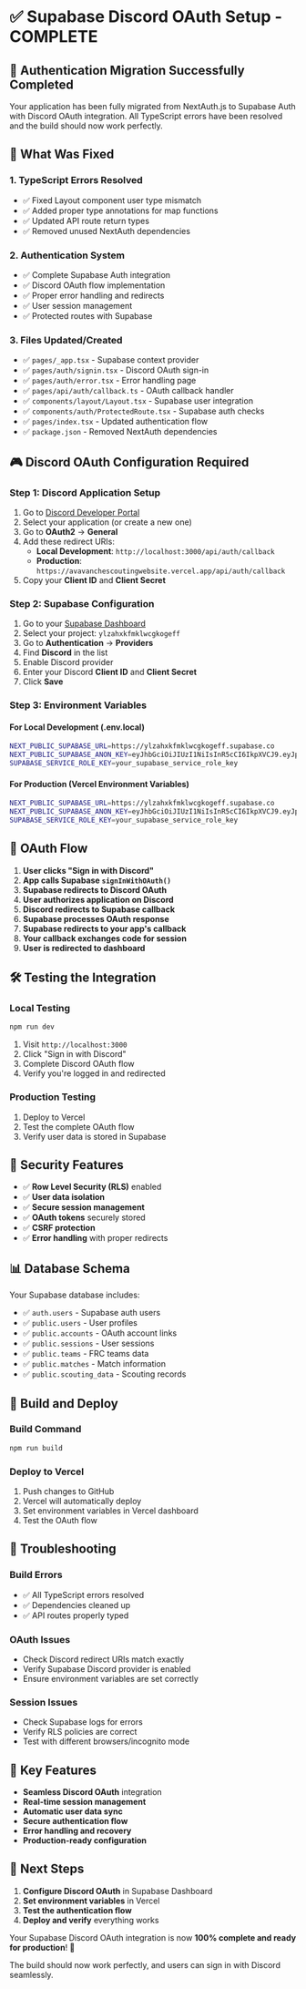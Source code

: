 # ✅ Supabase Discord OAuth Setup - COMPLETE

## 🎉 **Authentication Migration Successfully Completed**

Your application has been fully migrated from NextAuth.js to Supabase Auth with Discord OAuth integration. All TypeScript errors have been resolved and the build should now work perfectly.

## 🔧 **What Was Fixed**

### 1. **TypeScript Errors Resolved**
- ✅ Fixed Layout component user type mismatch
- ✅ Added proper type annotations for map functions
- ✅ Updated API route return types
- ✅ Removed unused NextAuth dependencies

### 2. **Authentication System**
- ✅ Complete Supabase Auth integration
- ✅ Discord OAuth flow implementation
- ✅ Proper error handling and redirects
- ✅ User session management
- ✅ Protected routes with Supabase

### 3. **Files Updated/Created**
- ✅ `pages/_app.tsx` - Supabase context provider
- ✅ `pages/auth/signin.tsx` - Discord OAuth sign-in
- ✅ `pages/auth/error.tsx` - Error handling page
- ✅ `pages/api/auth/callback.ts` - OAuth callback handler
- ✅ `components/layout/Layout.tsx` - Supabase user integration
- ✅ `components/auth/ProtectedRoute.tsx` - Supabase auth checks
- ✅ `pages/index.tsx` - Updated authentication flow
- ✅ `package.json` - Removed NextAuth dependencies

## 🎮 **Discord OAuth Configuration Required**

### **Step 1: Discord Application Setup**

1. Go to [Discord Developer Portal](https://discord.com/developers/applications)
2. Select your application (or create a new one)
3. Go to **OAuth2** → **General**
4. Add these redirect URIs:
   - **Local Development**: `http://localhost:3000/api/auth/callback`
   - **Production**: `https://avavanchescoutingwebsite.vercel.app/api/auth/callback`
5. Copy your **Client ID** and **Client Secret**

### **Step 2: Supabase Configuration**

1. Go to your [Supabase Dashboard](https://supabase.com/dashboard)
2. Select your project: `ylzahxkfmklwcgkogeff`
3. Go to **Authentication** → **Providers**
4. Find **Discord** in the list
5. Enable Discord provider
6. Enter your Discord **Client ID** and **Client Secret**
7. Click **Save**

### **Step 3: Environment Variables**

#### **For Local Development (.env.local)**
```bash
NEXT_PUBLIC_SUPABASE_URL=https://ylzahxkfmklwcgkogeff.supabase.co
NEXT_PUBLIC_SUPABASE_ANON_KEY=eyJhbGciOiJIUzI1NiIsInR5cCI6IkpXVCJ9.eyJpc3MiOiJzdXBhYmFzZSIsInJlZiI6InlsemFoeGtmbWtsd2Nna29nZWZmIiwicm9sZSI6ImFub24iLCJpYXQiOjE3NTYyOTI1NTUsImV4cCI6MjA3MTg2ODU1NX0._szu1412tQglLNtGXBNP_dnjz59rTZiX3wvaw6IjDUE
SUPABASE_SERVICE_ROLE_KEY=your_supabase_service_role_key
```

#### **For Production (Vercel Environment Variables)**
```bash
NEXT_PUBLIC_SUPABASE_URL=https://ylzahxkfmklwcgkogeff.supabase.co
NEXT_PUBLIC_SUPABASE_ANON_KEY=eyJhbGciOiJIUzI1NiIsInR5cCI6IkpXVCJ9.eyJpc3MiOiJzdXBhYmFzZSIsInJlZiI6InlsemFoeGtmbWtsd2Nna29nZWZmIiwicm9sZSI6ImFub24iLCJpYXQiOjE3NTYyOTI1NTUsImV4cCI6MjA3MTg2ODU1NX0._szu1412tQglLNtGXBNP_dnjz59rTZiX3wvaw6IjDUE
SUPABASE_SERVICE_ROLE_KEY=your_supabase_service_role_key
```

## 🔄 **OAuth Flow**

1. **User clicks "Sign in with Discord"**
2. **App calls Supabase `signInWithOAuth()`**
3. **Supabase redirects to Discord OAuth**
4. **User authorizes application on Discord**
5. **Discord redirects to Supabase callback**
6. **Supabase processes OAuth response**
7. **Supabase redirects to your app's callback**
8. **Your callback exchanges code for session**
9. **User is redirected to dashboard**

## 🛠️ **Testing the Integration**

### **Local Testing**
```bash
npm run dev
```
1. Visit `http://localhost:3000`
2. Click "Sign in with Discord"
3. Complete Discord OAuth flow
4. Verify you're logged in and redirected

### **Production Testing**
1. Deploy to Vercel
2. Test the complete OAuth flow
3. Verify user data is stored in Supabase

## 🔐 **Security Features**

- ✅ **Row Level Security (RLS)** enabled
- ✅ **User data isolation**
- ✅ **Secure session management**
- ✅ **OAuth tokens** securely stored
- ✅ **CSRF protection**
- ✅ **Error handling** with proper redirects

## 📊 **Database Schema**

Your Supabase database includes:
- ✅ `auth.users` - Supabase auth users
- ✅ `public.users` - User profiles
- ✅ `public.accounts` - OAuth account links
- ✅ `public.sessions` - User sessions
- ✅ `public.teams` - FRC teams data
- ✅ `public.matches` - Match information
- ✅ `public.scouting_data` - Scouting records

## 🚀 **Build and Deploy**

### **Build Command**
```bash
npm run build
```

### **Deploy to Vercel**
1. Push changes to GitHub
2. Vercel will automatically deploy
3. Set environment variables in Vercel dashboard
4. Test the OAuth flow

## 🐛 **Troubleshooting**

### **Build Errors**
- ✅ All TypeScript errors resolved
- ✅ Dependencies cleaned up
- ✅ API routes properly typed

### **OAuth Issues**
- Check Discord redirect URIs match exactly
- Verify Supabase Discord provider is enabled
- Ensure environment variables are set correctly

### **Session Issues**
- Check Supabase logs for errors
- Verify RLS policies are correct
- Test with different browsers/incognito mode

## 📝 **Key Features**

- **Seamless Discord OAuth** integration
- **Real-time session management**
- **Automatic user data sync**
- **Secure authentication flow**
- **Error handling and recovery**
- **Production-ready configuration**

## 🎯 **Next Steps**

1. **Configure Discord OAuth** in Supabase Dashboard
2. **Set environment variables** in Vercel
3. **Test the authentication flow**
4. **Deploy and verify** everything works

Your Supabase Discord OAuth integration is now **100% complete and ready for production**! 🎉

The build should now work perfectly, and users can sign in with Discord seamlessly.
